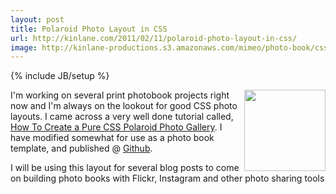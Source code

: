 ```yaml
---
layout: post
title: Polaroid Photo Layout in CSS
url: http://kinlane.com/2011/02/11/polaroid-photo-layout-in-css/
image: http://kinlane-productions.s3.amazonaws.com/mimeo/photo-book/css-polaroid-photo-layout.png
---
```

{% include JB/setup %}
<a href="http://working.laneworks.net/instagram/step1.php" target="_blank"><img src="http://kinlane-productions.s3.amazonaws.com/mimeo/photo-book/css-polaroid-photo-layout.png"  width="130" align="right" /></a>I'm working on several print photobook projects right now and I'm always on the lookout for good CSS photo layouts.
I came across a very well done tutorial called, <a href="http://line25.com/tutorials/how-to-create-a-pure-css-polaroid-photo-gallery" target="_blank">How To Create a Pure CSS Polaroid Photo Gallery</a>.
I have modified somewhat for use as a photo book template, and published @ <a href="https://gist.github.com/823364" target="_blank">Github</a>.

I will be using this layout for several blog posts to come on building photo books with Flickr, Instagram and other photo sharing tools